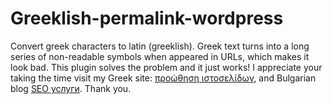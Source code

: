 # Greeklish-permalink-wordpress
Convert greek characters to latin (greeklish). Greek text turns into a long series of non-readable symbols when appeared in URLs, which makes it look bad. This plugin solves the problem and it just works! 
I appreciate your taking the time visit my Greek site: [προώθηση ιστοσελίδων](https://www.problogger.gr/proothisi-istoselidon/), and Bulgarian blog [SEO услуги](https://blog7.org/seo-optimizacia-saitove/). Thank you.
